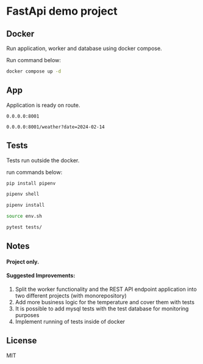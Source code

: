 # FastApi demo project

## Docker

Run application, worker and database using docker compose.

Run command below:

```sh
docker compose up -d
```

## App

Application is ready on route.

```
0.0.0.0:8001
```

```
0.0.0.0:8001/weather?date=2024-02-14
```

## Tests

Tests run outside the docker.

run commands below:

```sh
pip install pipenv
```
```sh
pipenv shell
```
```sh
pipenv install
```

```sh
source env.sh
```

```sh
pytest tests/
```

## Notes
#### Project only.
#### Suggested Improvements:
1. Split the worker functionality and the REST API endpoint application into two different projects (with monorepository)
2. Add more business logic for the temperature and cover them with tests
3. It is possible to add mysql tests with the test database for monitoring purposes
4. Implement running of tests inside of docker

## License
MIT